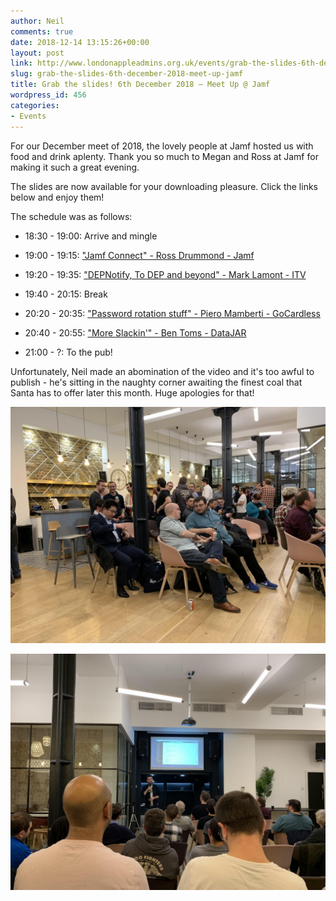 ```yaml
---
author: Neil
comments: true
date: 2018-12-14 13:15:26+00:00
layout: post
link: http://www.londonappleadmins.org.uk/events/grab-the-slides-6th-december-2018-meet-up-jamf/
slug: grab-the-slides-6th-december-2018-meet-up-jamf
title: Grab the slides! 6th December 2018 – Meet Up @ Jamf
wordpress_id: 456
categories:
- Events
---
```


For our December meet of 2018, the lovely people at Jamf hosted us with food and drink aplenty. Thank you so much to Megan and Ross at Jamf for making it such a great evening.

The slides are now available for your downloading pleasure. Click the links below and enjoy them!

The schedule was as follows:



 	
  * 18:30 - 19:00: Arrive and mingle

 	
  * 19:00 - 19:15: ["Jamf Connect" - Ross Drummond - Jamf](https://drive.google.com/open?id=1V-lpt7wJXErRF3goxunG2YcflMYZtxOd)

 	
  * 19:20 - 19:35: ["DEPNotify, To DEP and beyond" - Mark Lamont - ITV](https://drive.google.com/open?id=1X8UEPVIc3-ZfSleR2-tGil3oXrluqeCI)

 	
  * 19:40 - 20:15: Break

 	
  * 20:20 - 20:35: ["Password rotation stuff" - Piero Mamberti - GoCardless](https://drive.google.com/open?id=1UGbjjX9yaa3mwHSJf70RBilZtImStN5s)

 	
  * 20:40 - 20:55: ["More Slackin'" - Ben Toms - DataJAR](https://drive.google.com/open?id=1IoYXkT_1ZCd9jD1ejiY_CMrdpO9h3y_O)

 	
  * 21:00 - ?: To the pub!


Unfortunately, Neil made an abomination of the video and it's too awful to publish - he's sitting in the naughty corner awaiting the finest coal that Santa has to offer later this month. Huge apologies for that!

![image](/images/2018.12.14-LAAJamf2-1024x768.jpeg)

![image](/images/2018.12.14-LAAJamf1-1024x768.jpeg)

